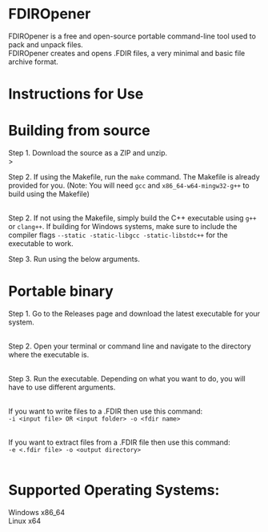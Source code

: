 # FDIROpener<br>

FDIROpener is a free and open-source portable command-line tool used to pack and unpack files.<br>
FDIROpener creates and opens .FDIR files, a very minimal and basic file archive format.<br>

# Instructions for Use

# Building from source

Step 1. Download the source as a ZIP and unzip.<br>><br>

Step 2. If using the Makefile, run the `make` command. The Makefile is already provided for you. (Note: You will need `gcc` and `x86_64-w64-mingw32-g++` to build using the Makefile)<br><br>

Step 2. If not using the Makefile, simply build the C++ executable using `g++` or `clang++`. If building for Windows systems, make sure to include the compiler flags `--static -static-libgcc -static-libstdc++` for the executable to work.

Step 3. Run using the below arguments.


# Portable binary

Step 1. Go to the Releases page and download the latest executable for your system.<br><br>

Step 2. Open your terminal or command line and navigate to the directory where the executable is.<br><br>

Step 3. Run the executable. Depending on what you want to do, you will have to use different arguments.<br><br>

If you want to write files to a .FDIR then use this command:<br>
`-i <input file> OR <input folder> -o <fdir name>`<br><br>

If you want to extract files from a .FDIR file then use this command:<br>
`-e <.fdir file> -o <output directory>`<br><br>


# Supported Operating Systems:<br>

Windows x86_64<br>
Linux x64<br>
